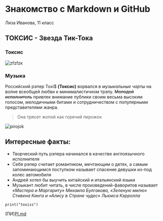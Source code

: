 # Знакомство с Markdown и GitHub
Лиза Иванова, 11 класс

## ТОКСИС - Звезда Тик-Тока
### Токсис

![zfzfzк](https://github.com/user-attachments/assets/8cc27335-80b7-4a68-90aa-0922878cdefd)


### Музыка
Российский рэпер Toxi$ **(Токсис)** ворвался в *музыкальные чарты* на волне всеобщей любви к минималистичном трэпу. ~~Молодой исполнитель~~ привлек внимание публики своим весьма высоким голосом, мелодичными битами и сотрудничеством с популярными представителями жанра.
>Она трясет жопой как горячий пирожок

![pirojok](https://github.com/user-attachments/assets/38a4e2ee-70d1-446e-8ac3-a1796ab95b44)

## Интересные факты:
+ Творческий путь рэпера начинался в качестве англоязычного исполнителя
+ Себя рэпер считает романтиком, мечтающим о детях, а самым запоминающимся поступком называет спасение девушки из-под колес автомобиля
+ Андрей хотел бы выучить китайский и итальянский языки
+ Музыкант любит читать, в числе произведений-фаворитов называет *«Мастера и Маргариту» Михаила Булгакова, «Зеленую милю» Стивена Кинга и «Алису в Стране чудес» Льюиса Кэрролла*

` print("toxiss") `

(ПИ)[PI.md](https://github.com/LizaIvenova/README/blob/main/PI.md)
